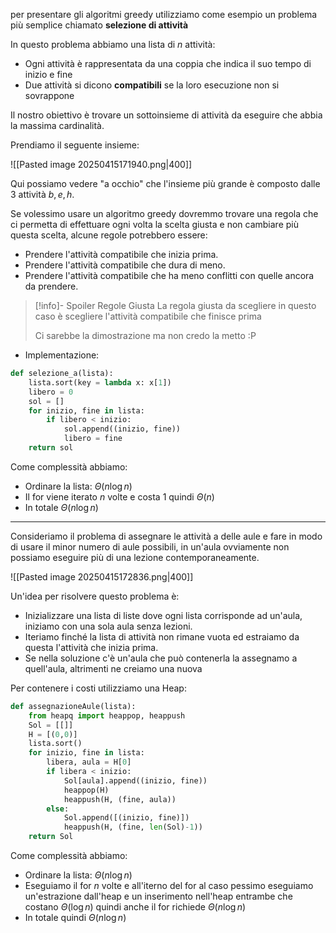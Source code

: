 per presentare gli algoritmi greedy utilizziamo come esempio un problema più semplice chiamato **selezione di attività**

In questo problema abbiamo una lista di $n$ attività:
- Ogni attività è rappresentata da una coppia che indica il suo tempo di inizio e fine
- Due attività si dicono **compatibili** se la loro esecuzione non si sovrappone

Il nostro obiettivo è trovare un sottoinsieme di attività da eseguire che abbia la massima cardinalità.

Prendiamo il seguente insieme:

![[Pasted image 20250415171940.png|400]]

Qui possiamo vedere "a occhio" che l'insieme più grande è composto dalle 3 attività $b,e,h$.

Se volessimo usare un algoritmo greedy dovremmo trovare una regola che ci permetta di effettuare ogni volta la scelta giusta e non cambiare più questa scelta, alcune regole potrebbero essere:
- Prendere l'attività compatibile che inizia prima.
- Prendere l'attività compatibile che dura di meno.
- Prendere l'attività compatibile che ha meno conflitti con quelle ancora da prendere.

> [!info]- Spoiler Regole Giusta
> La regola giusta da scegliere in questo caso è scegliere l'attività compatibile che finisce prima
> 
> Ci sarebbe la dimostrazione ma non credo la metto :P

- Implementazione:

```python
def selezione_a(lista):
	lista.sort(key = lambda x: x[1])
	libero = 0
	sol = []
	for inizio, fine in lista:
		if libero < inizio:
			sol.append((inizio, fine))
			libero = fine
	return sol
```

Come complessità abbiamo:
- Ordinare la lista: $\Theta(n\log n)$
- Il for viene iterato $n$ volte e costa 1 quindi $\Theta(n)$
- In totale $\Theta(n\log n)$

---

Consideriamo il problema di assegnare le attività a delle aule e fare in modo di usare il minor numero di aule possibili, in un'aula ovviamente non possiamo eseguire più di una lezione contemporaneamente.

![[Pasted image 20250415172836.png|400]]

Un'idea per risolvere questo problema è:
- Inizializzare una lista di liste dove ogni lista corrisponde ad un'aula, iniziamo con una sola aula senza lezioni.
- Iteriamo finché la lista di attività non rimane vuota ed estraiamo da questa l'attività che inizia prima.
- Se nella soluzione c'è un'aula che può contenerla la assegnamo a quell'aula, altrimenti ne creiamo una nuova

Per contenere i costi utilizziamo una Heap:

```python
def assegnazioneAule(lista):
	from heapq import heappop, heappush
	Sol = [[]]
	H = [(0,0)]
	lista.sort()
	for inizio, fine in lista:
		libera, aula = H[0]
		if libera < inizio:
			Sol[aula].append((inizio, fine))
			heappop(H)
			heappush(H, (fine, aula))
		else:
			Sol.append([(inizio, fine)])
			heappush(H, (fine, len(Sol)-1))
	return Sol
```

Come complessità abbiamo:
- Ordinare la lista: $\Theta(n \log n)$
- Eseguiamo il for $n$ volte e all'iterno del for al caso pessimo eseguiamo un'estrazione dall'heap e un inserimento nell'heap entrambe che costano $\Theta(\log n)$ quindi anche il for richiede $\Theta (n\log n)$
- In totale quindi $\Theta(n\log n)$
